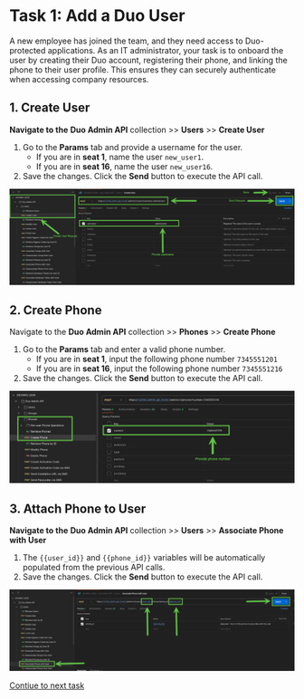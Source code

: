 # Task 1: Add a Duo User  

A new employee has joined the team, and they need access to Duo-protected applications. As an IT administrator, your task is to onboard the user by creating their Duo account, registering their phone, and linking the phone to their user profile. This ensures they can securely authenticate when accessing company resources.  


## **1. Create User**  
**Navigate to the** **Duo Admin API** collection >> **Users** >> **Create User**  

1. Go to the **Params** tab and provide a username for the user.  
   - If you are in **seat 1**, name the user `new_user1`.  
   - If you are in **seat 16**, name the user `new_user16`.  
2. Save the changes. Click the **Send** button to execute the API call.  

![Alt Text](imgages/create_user.png)

## **2. Create Phone**  
Navigate to the **Duo Admin API** collection >> **Phones** >> **Create Phone**  

1. Go to the **Params** tab and enter a valid phone number. 
   - If you are in **seat 1**, input the following phone number `7345551201`
   - If you are in **seat 16**, input the following phone number `7345551216`
2. Save the changes. Click the **Send** button to execute the API call.  

![Alt Text](imgages/create_phone.png)

## **3. Attach Phone to User**  
**Navigate to the** **Duo Admin API** collection >> **Users** >> **Associate Phone with User**  

1. The `{{user_id}}` and `{{phone_id}}` variables will be automatically populated from the previous API calls.  
2. Save the changes. Click the **Send** button to execute the API call.  

![Alt Text](imgages/attach_phone_to_user.png)

[Contiue to next task](02_Onboard_Duo_Customer.md)
